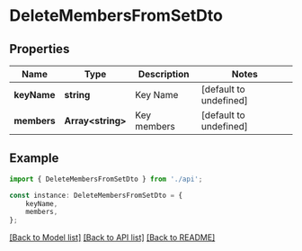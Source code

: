 # DeleteMembersFromSetDto


## Properties

Name | Type | Description | Notes
------------ | ------------- | ------------- | -------------
**keyName** | **string** | Key Name | [default to undefined]
**members** | **Array&lt;string&gt;** | Key members | [default to undefined]

## Example

```typescript
import { DeleteMembersFromSetDto } from './api';

const instance: DeleteMembersFromSetDto = {
    keyName,
    members,
};
```

[[Back to Model list]](../README.md#documentation-for-models) [[Back to API list]](../README.md#documentation-for-api-endpoints) [[Back to README]](../README.md)
